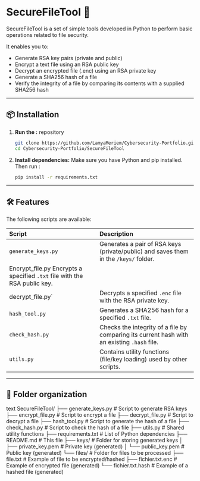 # SecureFileTool 🔐

SecureFileTool is a set of simple tools developed in Python to perform basic operations related to file security.

It enables you to:

- Generate RSA key pairs (private and public)
- Encrypt a text file using an RSA public key
- Decrypt an encrypted file (.enc) using an RSA private key
- Generate a SHA256 hash of a file
- Verify the integrity of a file by comparing its contents with a supplied SHA256 hash

---

## 📦 Installation

1.  **Run the :** repository

    ```bash
    git clone https://github.com/LamyaMeriem/Cybersecurity-Portfolio.git
    cd Cybersecurity-Portfolio/SecureFileTool
    ```

2.  **Install dependencies:**
    Make sure you have Python and pip installed. Then run :

    ```bash
    pip install -r requirements.txt
    ```

---

## 🛠 Features

The following scripts are available:

| Script | Description |
| :---------------- | :--------------------------------------------------------------- |
| `generate_keys.py`| Generates a pair of RSA keys (private/public) and saves them in the `/keys/` folder. |
| Encrypt_file.py Encrypts a specified `.txt` file with the RSA public key.
| decrypt_file.py` | Decrypts a specified `.enc` file with the RSA private key. |
| `hash_tool.py` | Generates a SHA256 hash for a specified `.txt` file. |
| `check_hash.py` | Checks the integrity of a file by comparing its current hash with an existing `.hash` file.
| `utils.py` | Contains utility functions (file/key loading) used by other scripts. |

---

## 📂 Folder organization

text
SecureFileTool/
├── generate_keys.py # Script to generate RSA keys
├── encrypt_file.py # Script to encrypt a file
├── decrypt_file.py # Script to decrypt a file
├── hash_tool.py # Script to generate the hash of a file
├── check_hash.py # Script to check the hash of a file
├── utils.py # Shared utility functions
├── requirements.txt # List of Python dependencies
├── README.md # This file
├── keys/ # Folder for storing generated keys
│ ├── private_key.pem # Private key (generated)
│ └── public_key.pem # Public key (generated)
└── files/ # Folder for files to be processed
    ├── file.txt # Example of file to be encrypted/hashed
    ├── fichier.txt.enc # Example of encrypted file (generated)
    └── fichier.txt.hash # Example of a hashed file (generated)